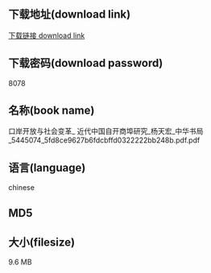## 下载地址(download link)
[下载链接 download link](https://voluble-croquembouche-d321dc.netlify.app/?s=%E5%8F%A3%E5%B2%B8%E5%BC%80%E6%94%BE%E4%B8%8E%E7%A4%BE%E4%BC%9A%E5%8F%98%E9%9D%A9_+%E8%BF%91%E4%BB%A3%E4%B8%AD%E5%9B%BD%E8%87%AA%E5%BC%80%E5%95%86%E5%9F%A0%E7%A0%94%E7%A9%B6_%E6%9D%A8%E5%A4%A9%E5%AE%8F_%E4%B8%AD%E5%8D%8E%E4%B9%A6%E5%B1%80_5445074_5fd8ce9627b6fdcbffd0322222bb248b.pdf)

## 下载密码(download password)
8078

## 名称(book name)
口岸开放与社会变革_ 近代中国自开商埠研究_杨天宏_中华书局_5445074_5fd8ce9627b6fdcbffd0322222bb248b.pdf.pdf

## 语言(language)
chinese

## MD5


## 大小(filesize)
9.6 MB
